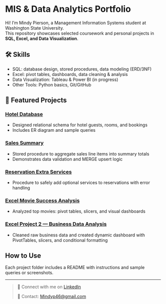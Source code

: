 # MIS & Data Analytics Portfolio

Hi! I’m Mindy Pierson, a Management Information Systems student at Washington State University.  
This repository showcases selected coursework and personal projects in **SQL, Excel, and Data Visualization**.

## 🛠️ Skills
- SQL: database design, stored procedures, data modeling (ERD/3NF)
- Excel: pivot tables, dashboards, data cleaning & analysis
- Data Visualization: Tableau & Power BI (in progress)
- Other Tools: Python basics, Git/GitHub

## 📂 Featured Projects

### [Hotel Database](SQL/SQL/Hotel_Database)
- Designed relational schema for hotel guests, rooms, and bookings
- Includes ER diagram and sample queries

### [Sales Summary](SQL/Sales_Summary)
- Stored procedure to aggregate sales line items into summary totals
- Demonstrates data validation and MERGE upsert logic

### [Reservation Extra Services](SQL/Reservation_ExtraServices)
- Procedure to safely add optional services to reservations with error handling

### [Excel Movie Success Analysis](Excel/Movie_Analysis)
- Analyzed top movies: pivot tables, slicers, and visual dashboards

### [Excel Project 2 — Business Data Analysis](Excel/Project_2)
- Cleaned raw business data and created dynamic dashboard with PivotTables, slicers, and conditional formatting

## How to Use
Each project folder includes a README with instructions and sample queries or screenshots.

---

> 💼 Connect with me on [LinkedIn](www.linkedin.com/in/mindy-pierson-28a428387)
> 
> 📧 Contact: Mindyp46@gmail.com
